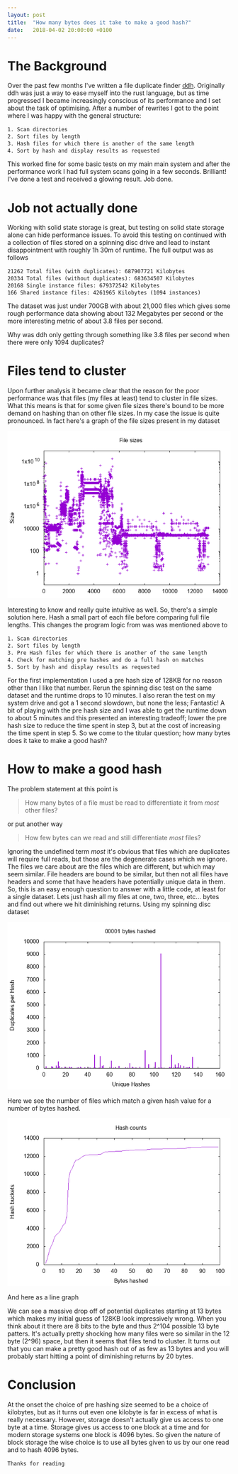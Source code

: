 ```yaml
---
layout: post
title:  "How many bytes does it take to make a good hash?"
date:   2018-04-02 20:00:00 +0100
---
```

# The Background
Over the past few months I've written a file duplicate finder [ddh](https://github.com/darakian/ddh). Originally ddh was just a way to ease myself into the rust language, but as time progressed I became increasingly conscious of its performance and I set about the task of optimising. After a number of rewrites I got to the point where I was happy with the general structure:
```
1. Scan directories
2. Sort files by length
3. Hash files for which there is another of the same length
4. Sort by hash and display results as requested
```
This worked fine for some basic tests on my main main system and after the performance work I had full system scans going in a few seconds. Brilliant! I've done a test and received a glowing result. Job done.

# Job not actually done
Working with solid state storage is great, but testing on solid state storage alone can hide performance issues. To avoid this testing on continued with a collection of files stored on a spinning disc drive and lead to instant disappointment with roughly 1h 30m of runtime. The full output was as follows
```
21262 Total files (with duplicates): 687907721 Kilobytes
20334 Total files (without duplicates): 683634507 Kilobytes
20168 Single instance files: 679372542 Kilobytes
166 Shared instance files: 4261965 Kilobytes (1094 instances)
```
The dataset was just under 700GB with about 21,000 files which gives some rough performance data showing about 132 Megabytes per second or the more interesting metric of about 3.8 files per second.

Why was ddh only getting through something like 3.8 files per second when there were only 1094 duplicates?

# Files tend to cluster
Upon further analysis it became clear that the reason for the poor performance was that files (my files at least) tend to cluster in file sizes. What this means is that for some given file sizes there's bound to be more demand on hashing than on other file sizes. In my case the issue is quite pronounced. In fact here's a graph of the file sizes present in my dataset

![Files clustering](https://raw.githubusercontent.com/darakian/darakian.github.io/master/_images/2018-04-02-how-many-bytes-does-it-take/FileSizes.png)

Interesting to know and really quite intuitive as well. So, there's a simple solution here. Hash a small part of each file before comparing full file lengths. This changes the program logic from was was mentioned above to
```
1. Scan directories
2. Sort files by length
3. Pre Hash files for which there is another of the same length
4. Check for matching pre hashes and do a full hash on matches
5. Sort by hash and display results as requested
```
For the first implementation I used a pre hash size of 128KB for no reason other than I like that number. Rerun the spinning disc test on the same dataset and the runtime drops to 10 minutes. I also reran the test on my system drive and got a 1 second slowdown, but none the less; Fantastic! A bit of playing with the pre hash size and I was able to get the runtime down to about 5 minutes and this presented an interesting tradeoff; lower the pre hash size to reduce the time spent in step 3, but at the cost of increasing the time spent in step 5. So we come to the titular question; how many bytes does it take to make a good hash?

# How to make a good hash
The problem statement at this point is
> How many bytes of a file must be read to differentiate it from *most* other files?

or put another way
> How few bytes can we read and still differentiate *most* files?

Ignoring the undefined term *most* it's obvious that files which are duplicates will require full reads, but those are the degenerate cases which we ignore. The files we care about are the files which are different, but which may seem similar. File headers are bound to be similar, but then not all files have headers and some that have headers have potentially unique data in them. So, this is an easy enough question to answer with a little code, at least for a single dataset. Lets just hash all my files at one, two, three, etc... bytes and find out where we hit diminishing returns. Using my spinning disc dataset

![The gif](https://raw.githubusercontent.com/darakian/darakian.github.io/master/_images/2018-04-02-how-many-bytes-does-it-take/hashbuckets.gif)

Here we see the number of files which match a given hash value for a number of bytes hashed.

![the lines](https://raw.githubusercontent.com/darakian/darakian.github.io/master/_images/2018-04-02-how-many-bytes-does-it-take/lines.png)

And here as a line graph

We can see a massive drop off of potential duplicates starting at 13 bytes which makes my initial guess of 128KB look impressively wrong. When you think about it there are 8 bits to the byte and thus 2^104 possible 13 byte patters. It's actually pretty shocking how many files were so similar in the 12 byte (2^96) space, but then it seems that files tend to cluster. It turns out that you can make a pretty good hash out of as few as 13 bytes and you will probably start hitting a point of diminishing returns by 20 bytes.

# Conclusion
At the onset the choice of pre hashing size seemed to be a choice of kilobytes, but as it turns out even one kilobyte is far in excess of what is really necessary. However, storage doesn't actually give us access to one byte at a time. Storage gives us access to one block at a time and for modern storage systems one block is 4096 bytes. So given the nature of block storage the wise choice is to use all bytes given to us by our one read and to hash 4096 bytes.

```
Thanks for reading
```
